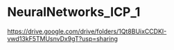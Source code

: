 # NeuralNetworks_ICP_1
https://drive.google.com/drive/folders/1Qt8BUixCCDKI-vwd13kF5TMUsnvDx9gT?usp=sharing
